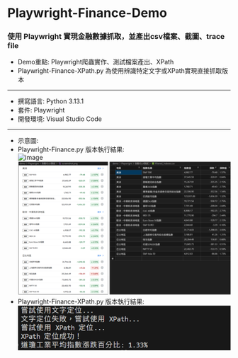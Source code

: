 # Playwright-Finance-Demo  
### 使用 Playwright 實現金融數據抓取，並產出csv檔案、截圖、trace file  
- Demo重點: Playwright爬蟲實作、測試檔案產出、XPath  
- Playwright-Finance-XPath.py 為使用辨識特定文字或XPath實現直接抓取版本
---
- 撰寫語言: Python 3.13.1  
- 套件: Playwright  
- 開發環境: Visual Studio Code  
---  
- 示意圖:
- Playwright-Finance.py 版本執行結果:  
![image](https://github.com/LN0330/Playwright-Finance-Demo/blob/main/GIF/demo_1.gif)  
![image](https://github.com/LN0330/Playwright-Finance-Demo/blob/main/GIF/Playwright-Finance.png)
- Playwright-Finance-XPath.py 版本執行結果:  
![image](https://github.com/LN0330/Playwright-Finance-Demo/blob/main/GIF/Playwright-Finance-XPath.png)  

